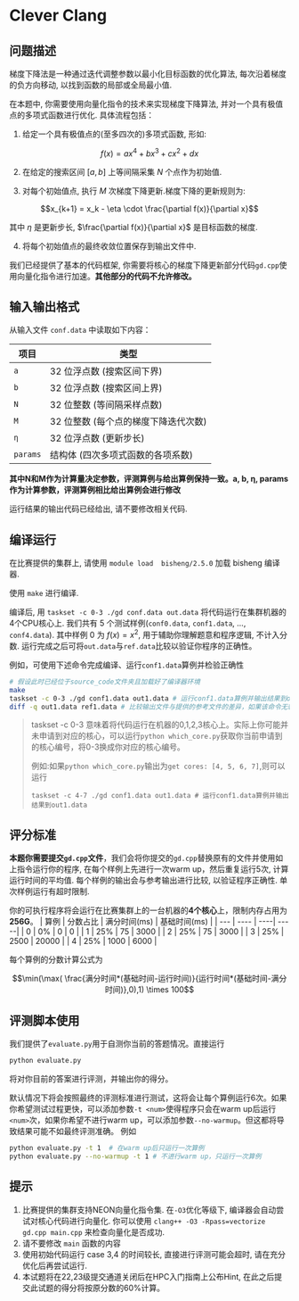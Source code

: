 # Clever Clang
## 问题描述

梯度下降法是一种通过迭代调整参数以最小化目标函数的优化算法, 每次沿着梯度的负方向移动, 以找到函数的局部或全局最小值. 

在本题中, 你需要使用向量化指令的技术来实现梯度下降算法, 并对一个具有极值点的多项式函数进行优化. 具体流程包括：

1. 给定一个具有极值点的(至多四次的)多项式函数, 形如:

$$f(x) = a x^4 + b x^3 + c x^2 + d x$$

2. 在给定的搜索区间 $[a, b]$ 上等间隔采集 $N$ 个点作为初始值.

3. 对每个初始值点, 执行 $M$ 次梯度下降更新.梯度下降的更新规则为:

$$x_{k+1} = x_k - \eta \cdot \frac{\partial f(x)}{\partial x}$$

其中 $\eta$ 是更新步长, $\frac{\partial f(x)}{\partial x}$ 是目标函数的梯度.

4. 将每个初始值点的最终收敛位置保存到输出文件中.

我们已经提供了基本的代码框架, 你需要将核心的梯度下降更新部分代码`gd.cpp`使用向量化指令进行加速。**其他部分的代码不允许修改。**

## 输入输出格式

从输入文件 `conf.data` 中读取如下内容：

| 项目 | 类型 |
| --- | --- |
| `a` | 32 位浮点数 (搜索区间下界) |
| `b` | 32 位浮点数 (搜索区间上界) |
| `N` | 32 位整数 (等间隔采样点数) |
| `M` | 32 位整数 (每个点的梯度下降迭代次数) |
| `η` | 32 位浮点数 (更新步长) |
| `params` | 结构体 (四次多项式函数的各项系数) |

**其中N和M作为计算量决定参数，评测算例与给出算例保持一致。a, b, η, params作为计算参数，评测算例相比给出算例会进行修改**

运行结果的输出代码已经给出, 请不要修改相关代码.

## 编译运行

在比赛提供的集群上, 请使用 `module load  bisheng/2.5.0` 加载 bisheng 编译器.

使用 `make` 进行编译. 

编译后, 用 `taskset -c 0-3 ./gd conf.data out.data` 将代码运行在集群机器的4个CPU核心上. 我们共有 5 个测试样例(`conf0.data`, `conf1.data`, ..., `conf4.data`). 其中样例 0 为 $f(x)=x^2$, 用于辅助你理解题意和程序逻辑, 不计入分数. 运行完成之后可将`out.data`与`ref.data`比较以验证你程序的正确性。

例如，可使用下述命令完成编译、运行`conf1.data`算例并检验正确性
```bash
# 假设此时已经位于source_code文件夹且加载好了编译器环境
make
taskset -c 0-3 ./gd conf1.data out1.data # 运行conf1.data算例并输出结果到out1.data
diff -q out1.data ref1.data # 比较输出文件与提供的参考文件的差异，如果该命令无输出则代表两个文件一致，正确性校验通过
```

> taskset -c 0-3 意味着将代码运行在机器的0,1,2,3核心上。实际上你可能并未申请到对应的核心，可以运行`python which_core.py`获取你当前申请到的核心编号，将0-3换成你对应的核心编号。
>
> 例如:如果`python which_core.py`输出为`get cores: [4, 5, 6, 7]`,则可以运行
>    ```
>    taskset -c 4-7 ./gd conf1.data out1.data # 运行conf1.data算例并输出结果到out1.data
>    ```

## 评分标准

**本题你需要提交`gd.cpp`文件**，我们会将你提交的`gd.cpp`替换原有的文件并使用如上指令运行你的程序, 在每个样例上先进行一次warm up，然后重复运行5次, 计算运行时间的平均值. 每个样例的输出会与参考输出进行比较, 以验证程序正确性. 单次样例运行有超时限制.

你的可执行程序将会运行在比赛集群上的一台机器的**4个核心**上，限制内存占用为**256G**。
| 算例  | 分数占比 | 满分时间(ms) | 基础时间(ms) |
| --- | ---- | ----| -----|
| 0 | 0% | 0 | 0 |
| 1 | 25% | 75 | 3000 |
| 2 | 25% | 75 | 3000 |
| 3 | 25% | 2500 | 20000 |
| 4 | 25% | 1000 | 6000 |

每个算例的分数计算公式为

$$\min(\max( \frac{满分时间*(基础时间-运行时间)}{运行时间*(基础时间-满分时间)},0),1) \times 100$$

## 评测脚本使用

我们提供了`evaluate.py`用于自测你当前的答题情况。直接运行
``` bash
python evaluate.py
```
将对你目前的答案进行评测，并输出你的得分。

默认情况下将会按照最终的评测标准进行测试，这将会让每个算例运行6次。如果你希望测试过程更快，可以添加参数`-t <num>`使得程序只会在warm up后运行`<num>`次，如果你希望不进行warm up，可以添加参数`--no-warmup`。但这都将导致结果可能不如最终评测准确。
例如
``` bash
python evaluate.py -t 1  # 在warm up后只运行一次算例
python evaluate.py --no-warmup -t 1 # 不进行warm up，只运行一次算例
```

## 提示

1. 比赛提供的集群支持NEON向量化指令集. 在`-O3`优化等级下, 编译器会自动尝试对核心代码进行向量化. 你可以使用 `clang++ -O3 -Rpass=vectorize gd.cpp main.cpp` 来检查向量化是否成功. 
2. 请不要修改 `main` 函数的内容
3. 使用初始代码运行 case 3,4 的时间较长, 直接进行评测可能会超时, 请在充分优化后再尝试运行.
4. 本试题将在22,23级提交通道关闭后在HPC入门指南上公布Hint, 在此之后提交此试题的得分将按原分数的60%计算。


